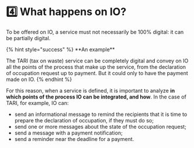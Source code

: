 # 4️⃣ What happens on IO?

To be offered on IO, a service must not necessarily be 100% digital: it can be partially digital.

{% hint style="success" %}
\*\*An example\*\*

The TARI (tax on waste) service can be completely digital and convey on IO all the points of the process that make up the service, from the declaration of occupation request up to payment. But it could only to have the payment made on IO.
{% endhint %}

For this reason, when a service is defined, it is important to analyze **in which points of the process IO can be integrated, and how**. In the case of TARI, for example, IO can:

* send an informational message to remind the recipients that it is time to prepare the declaration of occupation, if they must do so;
* send one or more messages about the state of the occupation request;
* send a message with a payment notification;
* send a reminder near the deadline for a payment.
